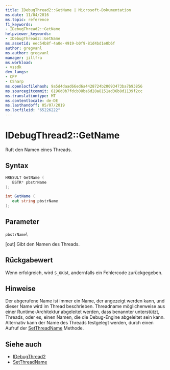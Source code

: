 ```yaml
---
title: IDebugThread2::GetName | Microsoft-Dokumentation
ms.date: 11/04/2016
ms.topic: reference
f1_keywords:
- IDebugThread2::GetName
helpviewer_keywords:
- IDebugThread2::GetName
ms.assetid: eec54b8f-4a0e-4919-b0f9-81d4bd1e0b6f
author: gregvanl
ms.author: gregvanl
manager: jillfra
ms.workload:
- vssdk
dev_langs:
- CPP
- CSharp
ms.openlocfilehash: 9a5d4daad66ed6a4428724b20093473ba7b93856
ms.sourcegitcommit: 6196d0b7fdcb08ba6d28a8151ad36b8d1139f2cc
ms.translationtype: MT
ms.contentlocale: de-DE
ms.lasthandoff: 05/07/2019
ms.locfileid: "65226222"
---
```

# <a name="idebugthread2getname"></a>IDebugThread2::GetName
Ruft den Namen eines Threads.

## <a name="syntax"></a>Syntax

```cpp
HRESULT GetName ( 
   BSTR* pbstrName
);
```

```csharp
int GetName ( 
   out string pbstrName
);
```

## <a name="parameters"></a>Parameter
 `pbstrName`\

 [out] Gibt den Namen des Threads.

## <a name="return-value"></a>Rückgabewert
 Wenn erfolgreich, wird `S_OK`ist, andernfalls ein Fehlercode zurückgegeben.

## <a name="remarks"></a>Hinweise
 Der abgerufene Name ist immer ein Name, der angezeigt werden kann, und dieser Name wird im Thread beschrieben. Threadname möglicherweise aus einer Runtime-Architektur abgeleitet werden, dass benannter unterstützt, Threads, oder es, einen Namen, die die Debug-Engine abgeleitet sein kann. Alternativ kann der Name des Threads festgelegt werden, durch einen Aufruf der [SetThreadName](../../../extensibility/debugger/reference/idebugthread2-setthreadname.md) Methode.

## <a name="see-also"></a>Siehe auch
- [IDebugThread2](../../../extensibility/debugger/reference/idebugthread2.md)
- [SetThreadName](../../../extensibility/debugger/reference/idebugthread2-setthreadname.md)